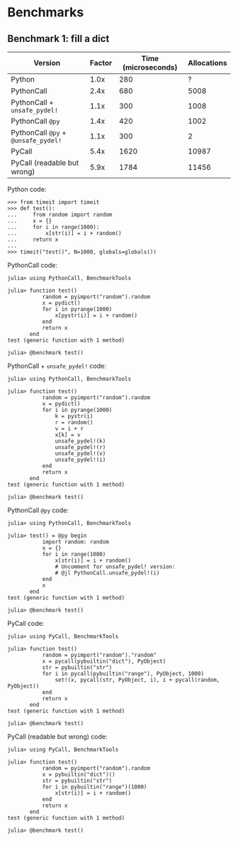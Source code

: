 # Benchmarks

## Benchmark 1: fill a dict

| Version | Factor | Time (microseconds) | Allocations |
| ------- | ------ | ------------------- | ----------- |
| Python | 1.0x | 280 | ? |
| PythonCall | 2.4x | 680 | 5008 |
| PythonCall + `unsafe_pydel!` | 1.1x | 300 | 1008 |
| PythonCall `@py` | 1.4x | 420 | 1002 |
| PythonCall `@py` + `@unsafe_pydel!` | 1.1x | 300 | 2 |
| PyCall | 5.4x | 1620 | 10987 |
| PyCall (readable but wrong) | 5.9x | 1784 | 11456 |

Python code:
```python-repl
>>> from timeit import timeit
>>> def test():
...     from random import random
...     x = {}
...     for i in range(1000):
...         x[str(i)] = i + random()
...     return x
...
>>> timeit("test()", N=1000, globals=globals())
```

PythonCall code:
```julia-repl
julia> using PythonCall, BenchmarkTools

julia> function test()
           random = pyimport("random").random
           x = pydict()
           for i in pyrange(1000)
               x[pystr(i)] = i + random()
           end
           return x
       end
test (generic function with 1 method)

julia> @benchmark test()
```

PythonCall + `unsafe_pydel!` code:
```julia-repl
julia> using PythonCall, BenchmarkTools

julia> function test()
           random = pyimport("random").random
           x = pydict()
           for i in pyrange(1000)
               k = pystr(i)
               r = random()
               v = i + r
               x[k] = v
               unsafe_pydel!(k)
               unsafe_pydel!(r)
               unsafe_pydel!(v)
               unsafe_pydel!(i)
           end
           return x
       end
test (generic function with 1 method)

julia> @benchmark test()
```

PythonCall `@py` code:
```julia-repl
julia> using PythonCall, BenchmarkTools

julia> test() = @py begin
           import random: random
           x = {}
           for i in range(1000)
               x[str(i)] = i + random()
               # Uncomment for unsafe_pydel! version:
               # @jl PythonCall.unsafe_pydel!(i)
           end
           x
       end
test (generic function with 1 method)

julia> @benchmark test()
```

PyCall code:
```julia-repl
julia> using PyCall, BenchmarkTools

julia> function test()
           random = pyimport("random")."random"
           x = pycall(pybuiltin("dict"), PyObject)
           str = pybuiltin("str")
           for i in pycall(pybuiltin("range"), PyObject, 1000)
               set!(x, pycall(str, PyObject, i), i + pycall(random, PyObject))
           end
           return x
       end
test (generic function with 1 method)

julia> @benchmark test()
```

PyCall (readable but wrong) code:
```julia-repl
julia> using PyCall, BenchmarkTools

julia> function test()
           random = pyimport("random").random
           x = pybuiltin("dict")()
           str = pybuiltin("str")
           for i in pybuiltin("range")(1000)
               x[str(i)] = i + random()
           end
           return x
       end
test (generic function with 1 method)

julia> @benchmark test()
```
